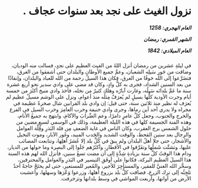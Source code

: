 <h1 dir="rtl">نزول الغيث على نجد بعد سنوات عجاف .</h1>

<h5 dir="rtl">العام الهجري:  1258

الشهر القمري: رمضان

العام الميلادي: 1842</h5>

<p dir="rtl">في ليلةِ عشرين من رمضان أنزل اللهُ من الغيث العظيم على نجدٍ، فسالت منه الوديان، وضاقت من جَورِ سَيلِه الشعبان، وعمَّ جميع الأوطان والبلدان حتى أشفقوا من الغرق، فتضَرَّعوا إلى الله خوفًا من الغرق، فكان هذا السيلُ رحمة من الله للعباد والبلدان، وإنقاذًا من بعد السنين الشداد، فجرى به كلُّ وادٍ، وكان قد مضى على وادي سدير نحو أربع عشرة سنة ما عَمَّ بلدانَه سَيلُه، وغارت آبارُه وهلك كثيرٌ من نخله، فأخذ وادي منيخ أكثَرَ من خمسة أيام وجرت الأودية كلُّها بسيلٍ لم يُعرَفْ مِثلُه منذ أعوام، ونزل على الوشم مسيلٌ عظيم لم يُعرَف له نظير منذ ثلاثين سنة، حتى قيل: إن وادي بلد القرابين شال صخرةً عظيمة في مجراه ولا يدري أحد أين رماها، وجرى وادي حنيفة وخرب العامِرَ وخرب السيل في الفرع والخرج والجنوب، وجعل كلَّ عامرٍ
دامرًا، وعم الضِّرابَ والآكامَ، وابتهج به جميعُ الأنام، وهذه المنة الجسيمة كلها في هذه الليلة العظيمة، وذلك في الوسمي لسبعٍ مضين من حلول الشمس برج العقرب، وكان الناس في غاية الضعفِ مِن قلة البَذرِ وقِلَّة العوامل والرجال بعد سنين القحط، والوقت الشديد والجَدب المبيد، وغَور الآبار، وموت النخيل والأشجار، حتى جلا أهلُ البلدان ولم يبقَ في كُلِّ بلد إلا عُشرُ أهلِها، وتتابعت المصائب عليها، وتشتَّت شَملُها وتفَرَّقوا في الأقطارِ، وأكثَرُهم جَلَوا إلى البصرة وما حولها من الديار، ودام هذا الوقتُ كلَّ سنة بزيادةِ شِدَّةٍ إلى أن مضت تسعُ سنين، فأنزل الله لهم هذه السنة هذا السيلَ العظيم البركة، فكانوا على أوفَقِ التيسير في البَذرِ والعوامل والمحترفين، وسخَّر الله الغنيَّ للفقير، والمستأجِرَ للأجير، والمُعير للمستعير، حتى لم يحتَجْ حاجةً أحدٌ تلجِئُه إلى ترك الزرع، فضاقت كلُّ بلد بزروع أهلها، وزرعوا وَعْرَها وسهلها، وأعشبت الأرض من أوانها، وأربعت المواشي في وسط بلدانها وتزخرفت.</p></br>
